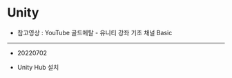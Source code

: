 # Unity
* 참고영상 : YouTube 골드메탈 - 유니티 강좌 기초 채널 Basic
-----------------------------------------
* 20220702<br>
- Unity Hub 설치
